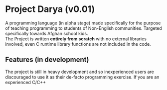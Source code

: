 # Project Darya (v0.01)
A programming language (in alpha stage) made specifically for the purpose of teaching programming to students of Non-English communities.
Targeted specifically towards Afghan school kids.\
The Project is written **entirely from scratch** with no external libraries involved, even C runtime library functions are not included in the code.

## Features (in development)
The project is still in heavy development and so inexperienced users are discouraged to use it as their de-facto programming exercise.
If you are an experienced C/C++ 
